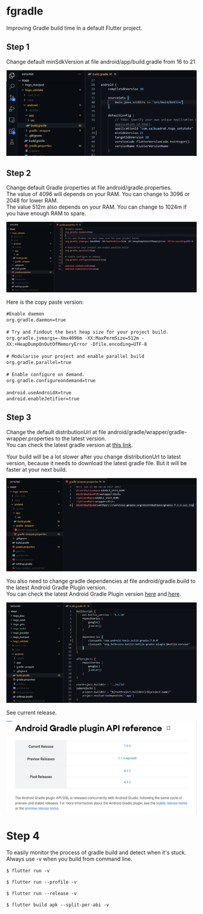 # fgradle
Improving Gradle build time in a default Flutter project.

## Step 1

Change default minSdkVersion at file android/app/build.gradle from 16 to 21

![](1.png)


## Step 2

Change default Gradle properties at file android/gradle.properties.\
The value of 4096 will depends on your RAM. You can change to 3096 or 2048 for lower RAM.\
The value 512m also depends on your RAM. You can change to 1024m if you have enough RAM to spare.

![](2.png)

Here is the copy paste version:

```
#Enable daemon
org.gradle.daemon=true

# Try and findout the best heap size for your project build.
org.gradle.jvmargs=-Xmx4096m -XX:MaxPermSize=512m -XX:+HeapDumpOnOutOfMemoryError -Dfile.encoding=UTF-8

# Modularise your project and enable parallel build
org.gradle.parallel=true

# Enable configure on demand.
org.gradle.configureondemand=true

android.useAndroidX=true
android.enableJetifier=true
```

## Step 3

Change the default distributionUrl at file android/gradle/wrapper/gradle-wrapper.properties to the latest version.\
You can check the latest gradle version at [this link](https://gradle.org/releases/).

Your build will be a lot slower after you change distributionUrl to latest version, because it needs to download the latest gradle file. But it will be faster at your next build.

![](3.png)

You also need to change gradle dependencies at file android/gradle.build to the latest Android Gradle Plugin version.\
You can check the latest Android Gradle Plugin version [here](https://developer.android.com/studio/releases/gradle-plugin) and [here](https://developer.android.com/reference/tools/gradle-api?hl=BG).

![](4.png)

See current release.

![](5.png)

# Step 4

To easily monitor the process of gradle build and detect when it's stuck. Always use -v when you build from command line.

```
$ flutter run -v
```

```
$ flutter run --profile -v
```

```
$ flutter run --release -v
```

```
$ flutter build apk --split-per-abi -v
```
